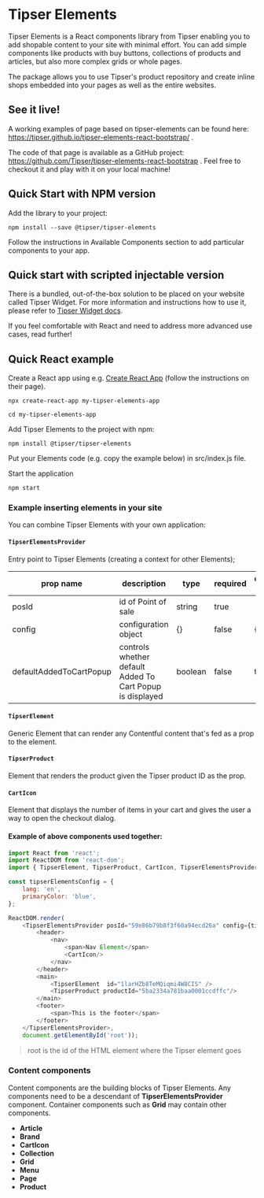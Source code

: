 # Tipser Elements
Tipser Elements is a React components library from Tipser enabling you to add shopable content to your site with minimal effort.  You can add simple components like products with buy buttons, collections of products and articles, but also more complex grids or whole pages.

The package allows you to use Tipser's product repository and create inline shops embedded into your pages as well as the entire websites.

## See it live! ##

A working examples of page based on tipser-elements can be found here: https://tipser.github.io/tipser-elements-react-bootstrap/ .

The code of that page is available as a GitHub project: https://github.com/Tipser/tipser-elements-react-bootstrap . Feel free to checkout it and play with it on your local machine! 

## Quick Start with NPM version

Add the library to your project:

`npm install --save @tipser/tipser-elements`

Follow the instructions in Available Components section to add particular components to your app.

## Quick start with scripted injectable version
There is a bundled, out-of-the-box solution to be placed on your website called Tipser Widget. For more information and instructions how to use it, please refer to [Tipser Widget docs](#tipser-widget).

If you feel comfortable with React and need to address more advanced use cases, read further!

## Quick React example
Create a React app using e.g. [Create React App](https://facebook.github.io/create-react-app/docs/getting-started) (follow the instructions on their page). 

`npx create-react-app my-tipser-elements-app`

`cd my-tipser-elements-app`

Add Tipser Elements to the project with npm: 

`npm install @tipser/tipser-elements`

Put your Elements code (e.g. copy the example below) in src/index.js file.

Start the application

`npm start`

### Example inserting elements in your site
You can combine Tipser Elements with your own application:

#### `TipserElementsProvider` 
Entry point to Tipser Elements (creating a context for other Elements);

prop name  | description | type  | required | default value 
-----------|-------------|-------|----------|--------------
posId | id of Point of sale | string | true | 
config | configuration object | {} | false   | {}
defaultAddedToCartPopup | controls whether default Added To Cart Popup is displayed | boolean | false | true
 
#### `TipserElement` 
Generic Element that can render any Contentful content that's fed as a prop to the element.

#### `TipserProduct` 
Element that renders the product given the Tipser product ID as the prop.

#### `CartIcon` 
Element that displays the number of items in your cart and gives the user a way to open the checkout dialog.


#### Example of above components used together:

```js
import React from 'react';
import ReactDOM from 'react-dom';
import { TipserElement, TipserProduct, CartIcon, TipserElementsProvider } from '@tipser/tipser-elements';

const tipserElementsConfig = {
    lang: 'en',
    primaryColor: 'blue',    
};

ReactDOM.render(
    <TipserElementsProvider posId="59e86b79b8f3f60a94ecd26a" config={tipserElementsConfig}>   
        <header>
            <nav>
                <span>Nav Element</span>
                <CartIcon/>
            </nav>
        </header>
        <main>
            <TipserElement  id="1larHZb8TeMQiqmi4W8CIS" />
            <TipserProduct productId="5ba2334a781baa0001ccdffc"/>
        </main>
        <footer>
            <span>This is the footer</span>
        </footer>
    </TipserElementsProvider>, 
    document.getElementById('root'));
```
> root is the id of the HTML element where the Tipser element goes 

### Content components
Content components are the building blocks of Tipser Elements. Any components need to be a descendant of **TipserElementsProvider** component. Container components such as **Grid** may contain other components. 

- **Article**
- **Brand**
- **CartIcon**
- **Collection**
- **Grid**
- **Menu**
- **Page**
- **Product**

